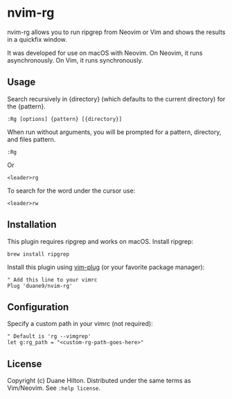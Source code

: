 # nvim-rg

nvim-rg allows you to run ripgrep from Neovim or Vim and shows the results in a
quickfix window.

It was developed for use on macOS with Neovim. On Neovim, it runs
asynchronously. On Vim, it runs synchronously.

## Usage

Search recursively in {directory} (which defaults to the current directory) for
the {pattern}.

    :Rg [options] {pattern} [{directory}]

When run without arguments, you will be prompted for a pattern, directory, and
files pattern.

    :Rg

Or

    <leader>rg

To search for the word under the cursor use:

    <leader>rw

## Installation

This plugin requires ripgrep and works on macOS. Install ripgrep:

    brew install ripgrep

Install this plugin using [vim-plug](https://github.com/junegunn/vim-plug) (or
your favorite package manager):

```vim
" Add this line to your vimrc
Plug 'duane9/nvim-rg'
```

## Configuration

Specify a custom path in your vimrc (not required):

```vim
" Default is 'rg --vimgrep'
let g:rg_path = "<custom-rg-path-goes-here>"
```

## License

Copyright (c) Duane Hilton. Distributed under the same terms as Vim/Neovim. See
`:help license`.
